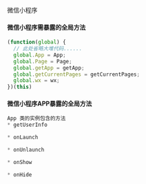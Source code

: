 
微信小程序

#### 微信小程序需暴露的全局方法

```javascript
(function(global) {
  // 此处省略大堆代码......
  global.App = App;
  global.Page = Page;
  global.getApp = getApp;
  global.getCurrentPages = getCurrentPages;
  global.wx = wx;
})(this)

```

#### 微信小程序APP暴露的全局方法
```javascript
App 类的实例包含的方法
* getUserInfo

* onLaunch

* onUnlaunch

* onShow

* onHide
```
